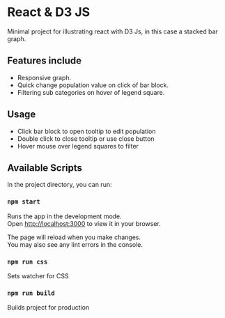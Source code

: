 # React & D3 JS

Minimal project for illustrating react with D3 Js, in this case a stacked bar graph.

## Features include

- Responsive graph.
- Quick change population value on click of bar block.
- Filtering sub categories on hover of legend square.

## Usage

- Click bar block to open tooltip to edit population
- Double click to close tooltip or use close button
- Hover mouse over legend squares to filter

## Available Scripts

In the project directory, you can run:

### `npm start`

Runs the app in the development mode.\
Open [http://localhost:3000](http://localhost:3000) to view it in your browser.

The page will reload when you make changes.\
You may also see any lint errors in the console.

### `npm run css`

Sets watcher for CSS

### `npm run build`

Builds project for production
